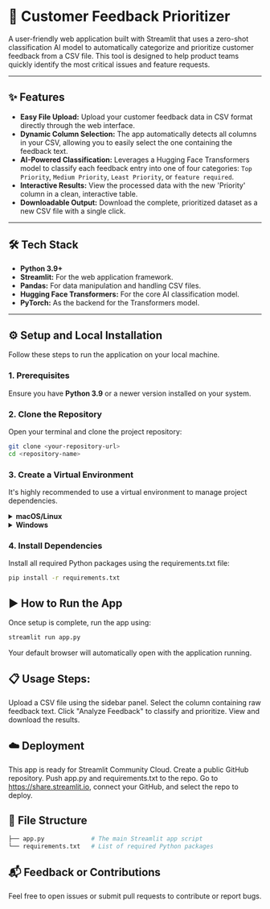 # 🚀 Customer Feedback Prioritizer

A user-friendly web application built with Streamlit that uses a zero-shot classification AI model to automatically categorize and prioritize customer feedback from a CSV file. This tool is designed to help product teams quickly identify the most critical issues and feature requests.



---
## ✨ Features

* **Easy File Upload:** Upload your customer feedback data in CSV format directly through the web interface.
* **Dynamic Column Selection:** The app automatically detects all columns in your CSV, allowing you to easily select the one containing the feedback text.
* **AI-Powered Classification:** Leverages a Hugging Face Transformers model to classify each feedback entry into one of four categories: `Top Priority`, `Medium Priority`, `Least Priority`, or `feature required`.
* **Interactive Results:** View the processed data with the new 'Priority' column in a clean, interactive table.
* **Downloadable Output:** Download the complete, prioritized dataset as a new CSV file with a single click.

---
## 🛠️ Tech Stack

* **Python 3.9+**
* **Streamlit:** For the web application framework.
* **Pandas:** For data manipulation and handling CSV files.
* **Hugging Face Transformers:** For the core AI classification model.
* **PyTorch:** As the backend for the Transformers model.

---
## ⚙️ Setup and Local Installation

Follow these steps to run the application on your local machine.

### 1. Prerequisites
Ensure you have **Python 3.9** or a newer version installed on your system.

### 2. Clone the Repository
Open your terminal and clone the project repository:
```bash
git clone <your-repository-url>
cd <repository-name>
```

### 3. Create a Virtual Environment
It's highly recommended to use a virtual environment to manage project dependencies.
<details> <summary><strong>macOS/Linux</strong></summary>
</details> <details> <summary><strong>Windows</strong></summary>
```bash
python -m venv venv
venv\Scripts\activate
```
</details>

### 4. Install Dependencies
Install all required Python packages using the requirements.txt file:
```bash
pip install -r requirements.txt
```

## ▶️ How to Run the App
Once setup is complete, run the app using:
```bash
streamlit run app.py
```

Your default browser will automatically open with the application running.
## 📋 Usage Steps:
Upload a CSV file using the sidebar panel.
Select the column containing raw feedback text.
Click "Analyze Feedback" to classify and prioritize.
View and download the results.
## ☁️ Deployment
This app is ready for Streamlit Community Cloud.
Create a public GitHub repository.
Push app.py and requirements.txt to the repo.
Go to https://share.streamlit.io, connect your GitHub, and select the repo to deploy.
## 📄 File Structure
```bash
├── app.py             # The main Streamlit app script
└── requirements.txt   # List of required Python packages
```
## 📬 Feedback or Contributions
Feel free to open issues or submit pull requests to contribute or report bugs.
